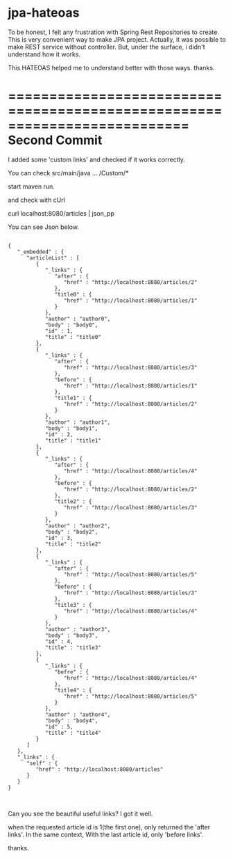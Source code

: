 # jpa-hateoas

To be honest, I felt any frustration with Spring Rest Repositories to create.
This is very convenient way to make JPA project. 
Actually, it was possible to make REST service without controller.
But, under the surface, i didn't understand how it works.

This HATEOAS helped me to understand better with those ways. thanks.


==========================================================================
                       Second Commit
==========================================================================

I added some 'custom links' and checked if it works correctly.

You can check src/main/java ... /Custom/*


start maven run.

and check with cUrl

curl localhost:8080/articles | json_pp

You can see Json below.

<pre>
<code>
{
   "_embedded" : {
      "articleList" : [
         {
            "_links" : {
               "after" : {
                  "href" : "http://localhost:8080/articles/2"
               },
               "title0" : {
                  "href" : "http://localhost:8080/articles/1"
               }
            },
            "author" : "author0",
            "body" : "body0",
            "id" : 1,
            "title" : "title0"
         },
         {
            "_links" : {
               "after" : {
                  "href" : "http://localhost:8080/articles/3"
               },
               "before" : {
                  "href" : "http://localhost:8080/articles/1"
               },
               "title1" : {
                  "href" : "http://localhost:8080/articles/2"
               }
            },
            "author" : "author1",
            "body" : "body1",
            "id" : 2,
            "title" : "title1"
         },
         {
            "_links" : {
               "after" : {
                  "href" : "http://localhost:8080/articles/4"
               },
               "before" : {
                  "href" : "http://localhost:8080/articles/2"
               },
               "title2" : {
                  "href" : "http://localhost:8080/articles/3"
               }
            },
            "author" : "author2",
            "body" : "body2",
            "id" : 3,
            "title" : "title2"
         },
         {
            "_links" : {
               "after" : {
                  "href" : "http://localhost:8080/articles/5"
               },
               "before" : {
                  "href" : "http://localhost:8080/articles/3"
               },
               "title3" : {
                  "href" : "http://localhost:8080/articles/4"
               }
            },
            "author" : "author3",
            "body" : "body3",
            "id" : 4,
            "title" : "title3"
         },
         {
            "_links" : {
               "befre" : {
                  "href" : "http://localhost:8080/articles/4"
               },
               "title4" : {
                  "href" : "http://localhost:8080/articles/5"
               }
            },
            "author" : "author4",
            "body" : "body4",
            "id" : 5,
            "title" : "title4"
         }
      ]
   },
   "_links" : {
      "self" : {
         "href" : "http://localhost:8080/articles"
      }
   }
}

</code>
</pre>


Can you see the beautiful useful links? I got it well.

when the requested article id is 1(the first one), only returned the 'after links'.
In the same context, With the last article id, only 'before links'.

thanks.
